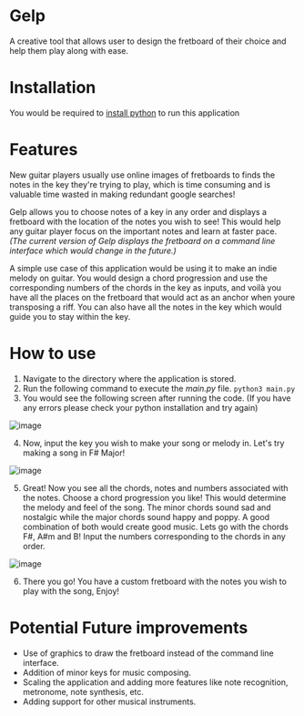 # Gelp
A creative tool that allows user to design the fretboard of their choice and help them play along with ease.
# Installation
You would be required to [install python](https://www.python.org/downloads/) to run this application
# Features
New guitar players usually use online images of fretboards to finds the notes in the key they're trying to play, which is time consuming and is valuable time wasted in making redundant google searches!

Gelp allows you to choose notes of a key in any order and displays a fretboard with the location of the notes you wish to see! This would help any guitar player focus on the important notes and learn at faster pace. *(The current version of Gelp displays the fretboard on a command line interface which would change in the future.)*

A simple use case of this application would be using it to make an indie melody on guitar. You would design a chord progression and use the corresponding numbers of the chords in the key as inputs, and voilà you have all the places on the fretboard that would act as an anchor when youre transposing a riff. You can also have all the notes in the key which would guide you to stay within the key.

# How to use
1. Navigate to the directory where the application is stored.
2. Run the following command to execute the *main.py* file.
```python3 main.py```
3. You would see the following screen after running the code. (If you have any errors please check your python installation and try again)

![image](https://user-images.githubusercontent.com/48922638/149992089-48151f70-261e-43d9-a8a5-c0618e453a0c.png)

4. Now, input the key you wish to make your song or melody in. Let's try making a song in F# Major!

![image](https://user-images.githubusercontent.com/48922638/149992420-3aea7dc6-c333-4cae-9c65-44af4507f40d.png)

5. Great! Now you see all the chords, notes and numbers associated with the notes. Choose a chord progression you like! This would determine the melody and feel of the song. The minor chords sound sad and nostalgic while the major chords sound happy and poppy. A good combination of both would create good music. Lets go with the chords F#, A#m and B! Input the numbers corresponding to the chords in any order.

![image](https://user-images.githubusercontent.com/48922638/149993311-9729ea63-ed81-428e-92b1-f6e4ffa4b55b.png)

6. There you go! You have a custom fretboard with the notes you wish to play with the song, Enjoy!

# Potential Future improvements

* Use of graphics to draw the fretboard instead of the command line interface.
* Addition of minor keys for music composing.
* Scaling the application and adding more features like note recognition, metronome, note synthesis, etc.
* Adding support for other musical instruments.

